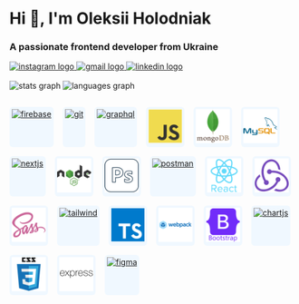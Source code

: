 <h1 align="left">Hi 👋, I'm Oleksii Holodniak</h1>
<h3 align="left">A passionate frontend developer from Ukraine</h3>
<div align="left">
    <a href="https://www.instagram.com/oleksiigolodniak" target="_blank" rel="noreferrer">
        <img src="https://img.shields.io/static/v1?message=Instagram&logo=instagram&label=&color=E4405F&logoColor=white&labelColor=&style=for-the-badge"
            height="35" alt="instagram logo" />
    </a>
    <a href="mailto:holodniakwork@gmail.com" target="_blank" rel="noreferrer">
        <img src="https://img.shields.io/static/v1?message=Gmail&logo=gmail&label=&color=D14836&logoColor=white&labelColor=&style=for-the-badge"
            height="35" alt="gmail logo" />
    </a>
    <a href="https://linkedin.com/in/holodniak-oleksii" target="_blank" rel="noreferrer">
        <img src="https://img.shields.io/static/v1?message=LinkedIn&logo=linkedin&label=&color=0077B5&logoColor=white&labelColor=&style=for-the-badge"
            height="35" alt="linkedin logo" />
    </a>
</div>
<br />
<div align="left">
    <img src="https://github-readme-stats.vercel.app/api?username=Holodniak-Oleksii&hide_title=false&hide_rank=false&show_icons=true&include_all_commits=true&count_private=true&disable_animations=false&theme=dracula&locale=en&hide_border=false"
        height="150" alt="stats graph" />
    <img src="https://github-readme-stats.vercel.app/api/top-langs?username=Holodniak-Oleksii&locale=en&hide_title=false&layout=compact&card_width=320&langs_count=5&theme=dracula&hide_border=false"
        height="150" alt="languages graph" />
</div>
<br />
<div style="display: flex; gap: 16px; flex-wrap: wrap; margin: 12px 0;"> <a
        style="background-color: aliceblue; border-radius: 6px; padding: 4px;" href="https://firebase.google.com/"
        target="_blank" rel="noreferrer"> <img src="https://www.vectorlogo.zone/logos/firebase/firebase-icon.svg"
            alt="firebase" width="60" height="60" />
    </a> <a style="background-color: aliceblue; border-radius: 6px; padding: 4px;" href="https://git-scm.com/"
        target="_blank" rel="noreferrer"> <img src="https://www.vectorlogo.zone/logos/git-scm/git-scm-icon.svg"
            alt="git" width="60" height="60" /> </a> <a
        style="background-color: aliceblue; border-radius: 6px; padding: 4px;" href="https://graphql.org"
        target="_blank" rel="noreferrer"> <img src="https://www.vectorlogo.zone/logos/graphql/graphql-icon.svg"
            alt="graphql" width="60" height="60" />
    </a> <a style="background-color: aliceblue; border-radius: 6px; padding: 4px;"
        href="https://developer.mozilla.org/en-US/docs/Web/JavaScript" target="_blank" rel="noreferrer"> <img
            src="https://raw.githubusercontent.com/devicons/devicon/master/icons/javascript/javascript-original.svg"
            alt="javascript" width="60" height="60" /> </a> <a
        style="background-color: aliceblue; border-radius: 6px; padding: 4px;" href="https://www.mongodb.com/"
        target="_blank" rel="noreferrer"> <img
            src="https://raw.githubusercontent.com/devicons/devicon/master/icons/mongodb/mongodb-original-wordmark.svg"
            alt="mongodb" width="60" height="60" /> </a> <a
        style="background-color: aliceblue; border-radius: 6px; padding: 4px;" href="https://www.mysql.com/"
        target="_blank" rel="noreferrer"> <img
            src="https://raw.githubusercontent.com/devicons/devicon/master/icons/mysql/mysql-original-wordmark.svg"
            alt="mysql" width="60" height="60" /> </a> <a
        style="background-color: aliceblue; border-radius: 6px; padding: 4px;" href="https://nextjs.org/"
        target="_blank" rel="noreferrer">
        <img src="https://cdn.worldvectorlogo.com/logos/nextjs-2.svg" alt="nextjs" width="60" height="60" /> </a> <a
        style="background-color: aliceblue; border-radius: 6px; padding: 4px;" href="https://nodejs.org" target="_blank"
        rel="noreferrer"> <img
            src="https://raw.githubusercontent.com/devicons/devicon/master/icons/nodejs/nodejs-original-wordmark.svg"
            alt="nodejs" width="60" height="60" /> </a> <a
        style="background-color: aliceblue; border-radius: 6px; padding: 4px;" href="https://www.photoshop.com/en"
        target="_blank" rel="noreferrer"> <img
            src="https://raw.githubusercontent.com/devicons/devicon/master/icons/photoshop/photoshop-line.svg"
            alt="photoshop" width="60" height="60" /> </a> <a
        style="background-color: aliceblue; border-radius: 6px; padding: 4px;" href="https://postman.com"
        target="_blank" rel="noreferrer"> <img src="https://www.vectorlogo.zone/logos/getpostman/getpostman-icon.svg"
            alt="postman" width="60" height="60" /> </a> <a
        style="background-color: aliceblue; border-radius: 6px; padding: 4px;" href="https://reactjs.org/"
        target="_blank" rel="noreferrer"> <img
            src="https://raw.githubusercontent.com/devicons/devicon/master/icons/react/react-original-wordmark.svg"
            alt="react" width="60" height="60" /> </a> <a
        style="background-color: aliceblue; border-radius: 6px; padding: 4px;" href="https://redux.js.org"
        target="_blank" rel="noreferrer">
        <img src="https://raw.githubusercontent.com/devicons/devicon/master/icons/redux/redux-original.svg" alt="redux"
            width="60" height="60" /> </a> <a style="background-color: aliceblue; border-radius: 6px; padding: 4px;"
        href="https://sass-lang.com" target="_blank" rel="noreferrer"> <img
            src="https://raw.githubusercontent.com/devicons/devicon/master/icons/sass/sass-original.svg" alt="sass"
            width="60" height="60" /> </a> <a style="background-color: aliceblue; border-radius: 6px; padding: 4px;"
        href="https://tailwindcss.com/" target="_blank" rel="noreferrer"> <img
            src="https://www.vectorlogo.zone/logos/tailwindcss/tailwindcss-icon.svg" alt="tailwind" width="40"
            height="40" /> </a> <a style="background-color: aliceblue; border-radius: 6px; padding: 4px;"
        href="https://www.typescriptlang.org/" target="_blank" rel="noreferrer"> <img
            src="https://raw.githubusercontent.com/devicons/devicon/master/icons/typescript/typescript-original.svg"
            alt="typescript" width="60" height="60" /> </a> <a
        style="background-color: aliceblue; border-radius: 6px; padding: 4px;" href="https://webpack.js.org"
        target="_blank" rel="noreferrer"> <img
            src="https://raw.githubusercontent.com/devicons/devicon/d00d0969292a6569d45b06d3f350f463a0107b0d/icons/webpack/webpack-original-wordmark.svg"
            alt="webpack" width="60" height="60" /> </a>
    <a style="background-color: aliceblue; border-radius: 6px; padding: 4px;" href="https://getbootstrap.com"
        target="_blank" rel="noreferrer"> <img
            src="https://raw.githubusercontent.com/devicons/devicon/master/icons/bootstrap/bootstrap-plain-wordmark.svg"
            alt="bootstrap" width="60" height="60" /> </a> <a
        style="background-color: aliceblue; border-radius: 6px; padding: 4px;" href="https://www.chartjs.org"
        target="_blank" rel="noreferrer"> <img src="https://www.chartjs.org/media/logo-title.svg" alt="chartjs"
            width="40" height="40" /> </a> <a style="background-color: aliceblue; border-radius: 6px; padding: 4px;"
        href="https://www.w3schools.com/css/" target="_blank" rel="noreferrer"> <img
            src="https://raw.githubusercontent.com/devicons/devicon/master/icons/css3/css3-original-wordmark.svg"
            alt="css3" width="60" height="60" /> </a> <a
        style="background-color: aliceblue; border-radius: 6px; padding: 4px;" href="https://expressjs.com"
        target="_blank" rel="noreferrer">
        <img src="https://raw.githubusercontent.com/devicons/devicon/master/icons/express/express-original-wordmark.svg"
            alt="express" width="60" height="60" /> </a> <a
        style="background-color: aliceblue; border-radius: 6px; padding: 4px;" href="https://www.figma.com/"
        target="_blank" rel="noreferrer"> <img src="https://www.vectorlogo.zone/logos/figma/figma-icon.svg" alt="figma"
            width="40" height="40" /> </a>
</div>
